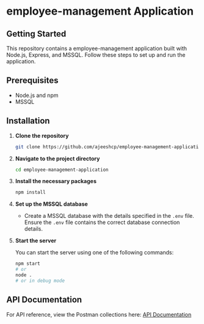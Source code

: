 # employee-management Application

## Getting Started

This repository contains a employee-management application built with Node.js, Express, and MSSQL. Follow these steps to set up and run the application.

## Prerequisites

- Node.js and npm
- MSSQL

## Installation

1. **Clone the repository**

    ```bash
    git clone https://github.com/ajeeshcp/employee-management-application.git
    ```

2. **Navigate to the project directory**

    ```bash
    cd employee-management-application
    ```

3. **Install the necessary packages**

    ```bash
    npm install 
    ```

4. **Set up the MSSQL database**

   - Create a MSSQL database with the details specified in the `.env` file. Ensure the `.env` file contains the correct database connection details.

5. **Start the server**

    You can start the server using one of the following commands:

    ```bash
    npm start
    # or
    node .
    # or in debug mode
    ```

## API Documentation

For API reference, view the Postman collections here: [API Documentation](https://documenter.getpostman.com/view/26922886/2sAXjF6u9h)
